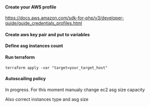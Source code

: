 #### Create your AWS profile

https://docs.aws.amazon.com/sdk-for-php/v3/developer-guide/guide_credentials_profiles.html

#### Create aws key pair and put to variables

#### Define asg instances count

#### Run terraform

```
terraform apply -var "target=your_target_host"
```

#### Autoscailing policy

In progress. For this moment manualy change ec2 asg size capacity 

Also correct instances type and asg size